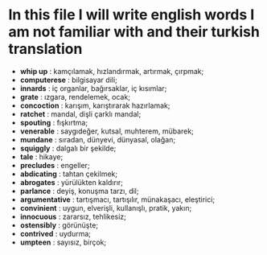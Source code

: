 # In this file I will write english words I am not familiar with and their turkish translation

- **whip up** : kamçılamak, hızlandırmak, artırmak, çırpmak;
- **computerese** : bilgisayar dili;
- **innards** : iç organlar, bağırsaklar, iç kısımlar;
- **grate** : ızgara, rendelemek, ocak;
- **concoction** : karışım, karıştırarak hazırlamak;
- **ratchet** : mandal, dişli çarklı mandal;
- **spouting** : fışkırtma;
- **venerable** : saygıdeğer, kutsal, muhterem, mübarek;
- **mundane** : sıradan, dünyevi, dünyasal, olağan;
- **squiggly** : dalgalı bir şekilde;
- **tale** : hikaye;
- **precludes** : engeller;
- **abdicating** : tahtan çekilmek;
- **abrogates** : yürülükten kaldırır;
- **parlance** : deyiş, konuşma tarzı, dil;
- **argumentative** : tartışmacı, tartışılır, münakaşacı, eleştirici;
- **convinient** : uygun, elverişli, kullanışlı, pratik, yakın;
- **innocuous** : zararsız, tehlikesiz;
- **ostensibly** : görünüşte;
- **contrived** : uydurma;
- **umpteen** : sayısız, birçok;